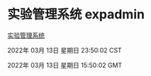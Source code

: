 # 实验管理系统 expadmin
[实验管理系统](http://59.174.27.143:56808/expadmin-782313d2-e1b1-4ea7-932e-3a55e6a1a4d0/)

2022年 03月 13日 星期日 23:50:02 CST

2022年 03月 13日 星期日 15:50:02 GMT

